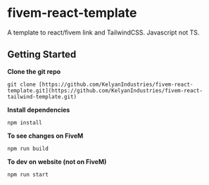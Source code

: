 # fivem-react-template
A template to react/fivem link and TailwindCSS. Javascript not TS.
## Getting Started
**Clone the git repo**

    git clone [https://github.com/KelyanIndustries/fivem-react-template.git](https://github.com/KelyanIndustries/fivem-react-tailwind-template.git)

**Install dependencies**

    npm install

**To see changes on FiveM**

    npm run build

**To dev on website (not on FiveM)**

    npm run start

